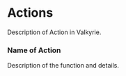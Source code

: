 # Actions
Description of Action in Valkyrie. 

### Name of Action
Description of the function and details. 
